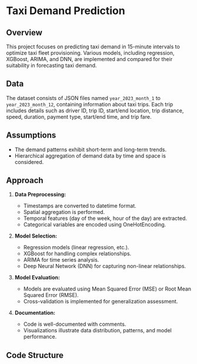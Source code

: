 # Taxi Demand Prediction

## Overview

This project focuses on predicting taxi demand in 15-minute intervals to optimize taxi fleet provisioning. Various models, including regression, XGBoost, ARIMA, and DNN, are implemented and compared for their suitability in forecasting taxi demand.

## Data

The dataset consists of JSON files named `year_2023_month_1` to `year_2023_month_12`, containing information about taxi trips. Each trip includes details such as driver ID, trip ID, start/end location, trip distance, speed, duration, payment type, start/end time, and trip fare.

## Assumptions

- The demand patterns exhibit short-term and long-term trends.
- Hierarchical aggregation of demand data by time and space is considered.

## Approach

1. **Data Preprocessing:**
   - Timestamps are converted to datetime format.
   - Spatial aggregation is performed.
   - Temporal features (day of the week, hour of the day) are extracted.
   - Categorical variables are encoded using OneHotEncoding.

2. **Model Selection:**
   - Regression models (linear regression, etc.).
   - XGBoost for handling complex relationships.
   - ARIMA for time series analysis.
   - Deep Neural Network (DNN) for capturing non-linear relationships.

3. **Model Evaluation:**
   - Models are evaluated using Mean Squared Error (MSE) or Root Mean Squared Error (RMSE).
   - Cross-validation is implemented for generalization assessment.

4. **Documentation:**
   - Code is well-documented with comments.
   - Visualizations illustrate data distribution, patterns, and model performance.

## Code Structure
